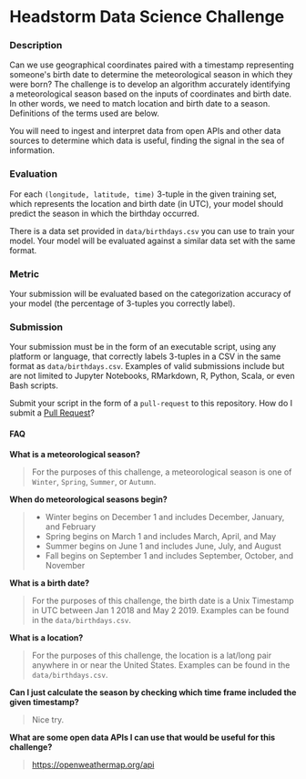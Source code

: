 # Headstorm Data Science Challenge

### Description
Can we use geographical coordinates paired with a timestamp representing someone's birth date to determine the 
meteorological season in which they were born? The challenge is to develop an algorithm accurately identifying
a meteorological season based on the inputs of coordinates and birth date.  In other words, we need to match
location and birth date to a season. Definitions of the terms used are below.

You will need to ingest and interpret data from open APIs and other data sources to determine
which data is useful, finding the signal in the sea of information.

### Evaluation
For each `(longitude, latitude, time)` 3-tuple in the given training set, which represents the location
and birth date (in UTC), your model should predict the season in which the birthday occurred.

There is a data set provided in `data/birthdays.csv` you can use to train your model.  Your model
will be evaluated against a similar data set with the same format.

### Metric
Your submission will be evaluated based on the categorization accuracy of your model 
(the percentage of 3-tuples you correctly label).

### Submission
Your submission must be in the form of an executable script, using any platform or language, that correctly
labels 3-tuples in a CSV in the same format as `data/birthdays.csv`.  Examples of valid submissions
include but are not limited to Jupyter Notebooks, RMarkdown, R, Python, Scala, or even Bash scripts.

Submit your script in the form of a `pull-request` to this repository.  How do I submit a
[Pull Request](https://help.github.com/en/articles/about-pull-requests)?

#### FAQ
   <strong>What is a meteorological season?</strong>
>   For the purposes of this challenge, a meteorological season is one of `Winter`, `Spring`, `Summer`, or `Autumn`.
    
   <strong>When do meteorological seasons begin?</strong>
>   * Winter begins on December 1 and includes December, January, and February
>   * Spring begins on March 1 and includes March, April, and May
>   * Summer begins on June 1 and includes June, July, and August
>   * Fall begins on September 1 and includes September, October, and November

   <strong>What is a birth date?</strong>
>   For the purposes of this challenge, the birth date is a Unix Timestamp in UTC between Jan 1 2018 and May 2 2019.
 Examples can be found in the `data/birthdays.csv`.

   <strong>What is a location?</strong>
>   For the purposes of this challenge, the location is a lat/long pair anywhere in or near the United States. Examples 
can be found in the `data/birthdays.csv`.

   <strong>Can I just calculate the season by checking which time frame included the given timestamp?</strong>
>   Nice try.
    
   <strong>What are some open data APIs I can use that would be useful for this challenge?</strong>
>   https://openweathermap.org/api
    
